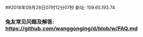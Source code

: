 ##2018年09月28日07时12分07秒 新址: 159.65.193.74
### 兔友常见问题及解答: https://github.com/wanggonging/d/blob/w/FAQ.md
